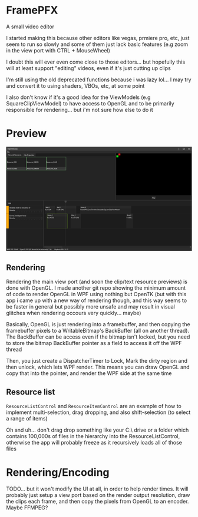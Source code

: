 # FramePFX
A small video editor

I started making this because other editors like vegas, prmiere pro, etc, just seem to run so slowly 
and some of them just lack basic features (e.g zoom in the view port with CTRL + MouseWheel)

I doubt this will ever even come close to those editors... but hopefully this will at least support "editing" videos, even if it's just cutting up clips

I'm still using the old deprecated functions because i was lazy lol... I may try and convert it to using shaders, VBOs, etc, at some point

I also don't know if it's a good idea for the ViewModels (e.g SquareClipViewModel) to have access to OpenGL and to be primarily responsible for rendering... but i'm not sure how else to do it

# Preview

![](FramePFX_2023-03-23_23.16.31.png)

## Rendering
Rendering the main view port (and soon the clip/text resource previews) is done with OpenGL. I made another git repo showing the minimum amount of code to render OpenGL in WPF using nothing but OpenTK (but with this app i came up with a new way of rendering though, and this way seems to be faster in general but possibly more unsafe and may result in visual glitches when rendering occours very quickly... maybe)

Basically, OpenGL is just rendering into a framebuffer, and then copying the framebuffer pixels to a WritableBitmap's BackBuffer (all on another thread). The BackBuffer can be access even if the bitmap isn't locked, but you need to store the bitmap BackBuffer pointer as a field to access it off the WPF thread

Then, you just create a DispatcherTimer to Lock, Mark the dirty region and then unlock, which lets WPF render. This means you can draw OpenGL and copy that into the pointer, and render the WPF side at the same time

## Resource list
`ResourceListControl` and `ResourceItemControl` are an example of how to implement multi-selection, drag dropping, and also shift-selection (to select a range of items)

Oh and uh... don't drag drop something like your C:\ drive or a folder which contains 100,000s of files in the hierarchy into the ResourceListControl, otherwise the app will probably freeze as it recursively loads all of those files

# Rendering/Encoding
TODO... but it won't modify the UI at all, in order to help render times. It will probably just setup a view port based on the render output resolution,
draw the clips each frame, and then copy the pixels from OpenGL to an encoder. Maybe FFMPEG?

